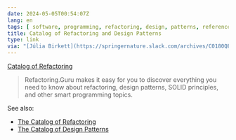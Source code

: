 ```yaml
---
date: 2024-05-05T00:54:07Z
lang: en
tags: [ software, programming, refactoring, design, patterns, reference ]
title: Catalog of Refactoring and Design Patterns
type: link
via: "[Júlia Birkett](https://springernature.slack.com/archives/C0180QEQA4C/p1714749954683199)"
---
```


[Catalog of Refactoring](https://refactoring.guru/)

> Refactoring.Guru makes it easy for you to discover everything you need to know about refactoring, design patterns, SOLID principles, and other smart programming topics.

See also:

* [The Catalog of Refactoring](https://refactoring.guru/refactoring/catalog)
* [The Catalog of Design Patterns](https://refactoring.guru/design-patterns/catalog)
  
